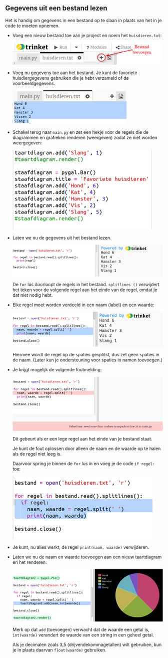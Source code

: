 ## Gegevens uit een bestand lezen

Het is handig om gegevens in een bestand op te slaan in plaats van het in je code te moeten opnemen.

+ Voeg een nieuw bestand toe aan je project en noem het `huisdieren.txt`:
    
    ![screenshot](images/pets-file.png)

+ Voeg nu gegevens toe aan het bestand. Je kunt de favoriete huisdiergegevens gebruiken die je hebt verzameld of de voorbeeldgegevens.
    
    ![screenshot](images/pets-data.png)

+ Schakel terug naar `main.py` en zet een hekje voor de regels die de diagrammen en grafieken renderen (weergeven) zodat ze niet worden weergegeven:
    
    ![screenshot](images/pets-comment.png)

+ Laten we nu de gegevens uit het bestand lezen.
    
    ![screenshot](images/pets-read.png)
    
    De `for` lus doorloopt de regels in het bestand. `splitlines ()` verwijdert het teken voor de volgende regel aan het einde van de regel, omdat je dat niet nodig hebt.

+ Elke regel moet worden verdeeld in een naam (label) en een waarde:
    
    ![screenshot](images/pets-split.png)
    
    Hiermee wordt de regel op de spaties gesplitst, dus zet geen spaties in de naam. (Later kun je ondersteuning voor spaties in namen toevoegen.)

+ Je krijgt mogelijk de volgende foutmelding:
    
    ![screenshot](images/pets-error.png)
    
    Dit gebeurt als er een lege regel aan het einde van je bestand staat.
    
    Je kunt de fout oplossen door alleen de naam en de waarde op te halen als de regel niet leeg is.
    
    Daarvoor spring je binnen de `for` lus in en voeg je de code `if regel:` toe:
    
    ![screenshot](images/pets-fix.png)

+ Je kunt, nu alles werkt, de regel `print(naam, waarde)` verwijderen.

+ Laten we nu de naam en waarde toevoegen aan een nieuw taartdiagram en het renderen:
    
    ![screenshot](images/pets-pie2.png)
    
    Merk op dat `add` (toevoegen) verwacht dat de waarde een getal is, `int(waarde)` verandert de waarde van een string in een geheel getal.
    
    Als je decimalen zoals 3,5 (drijvendekommagetallen) wilt gebruiken, kun je in plaats daarvan `float(waarde)` gebruiken.